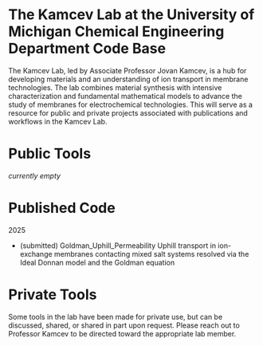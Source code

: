 # The Kamcev Lab at the University of Michigan Chemical Engineering Department Code Base
The Kamcev Lab, led by Associate Professor Jovan Kamcev, is a hub for developing materials and an understanding of ion transport in membrane technologies. The lab combines material synthesis with intensive characterization and fundamental mathematical models to advance the study of membranes for electrochemical technologies. 
This will serve as a resource for public and private projects associated with publications and workflows in the Kamcev Lab.  

# Public Tools
*currently empty*

# Published Code
2025
- (submitted) Goldman_Uphill_Permeability Uphill transport in ion-exchange membranes contacting mixed salt systems resolved via the Ideal Donnan model and the Goldman equation  

# Private Tools
Some tools in the lab have been made for private use, but can be discussed, shared, or shared in part upon request. Please reach out to Professor Kamcev to be directed toward the appropriate lab member. 
